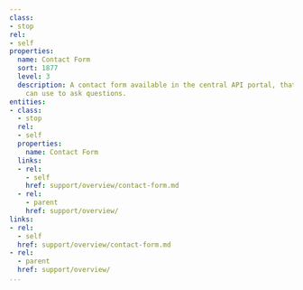 ```yaml
---
class:
- stop
rel:
- self
properties:
  name: Contact Form
  sort: 1877
  level: 3
  description: A contact form available in the central API portal, that developers
    can use to ask questions.
entities:
- class:
  - stop
  rel:
  - self
  properties:
    name: Contact Form
  links:
  - rel:
    - self
    href: support/overview/contact-form.md
  - rel:
    - parent
    href: support/overview/
links:
- rel:
  - self
  href: support/overview/contact-form.md
- rel:
  - parent
  href: support/overview/
...
```


